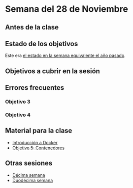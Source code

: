 # Semana del 28 de Noviembre

## Antes de la clase

## Estado de los objetivos

Este era [el estado en la semana equivalente el año
pasado](../sesiones-21-22/semana-12.md).

## Objetivos a cubrir en la sesión


## Errores frecuentes


### Objetivo 3


### Objetivo 4


## Material para la clase

* [Introducción a Docker](http://jj.github.io/IV/documentos/temas/Contenedores)
* [Objetivo 5:
  Contenedores](http://jj.github.io/IV/documentos/proyecto/5.Docker)

## Otras sesiones

* [Décima semana](semana-11.md)
* [Duodécima semana](semana-13.md)


